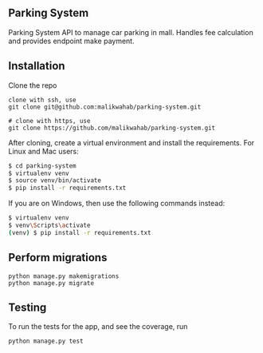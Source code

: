 ## Parking System

Parking System API to manage car parking in mall. Handles fee calculation and provides endpoint make payment.

## Installation
Clone the repo
```
clone with ssh, use
git clone git@github.com:malikwahab/parking-system.git

# clone with https, use
git clone https://github.com/malikwahab/parking-system.git
```
After cloning, create a virtual environment and install the requirements. For Linux and Mac users:

 ```sh
$ cd parking-system
$ virtualenv venv
$ source venv/bin/activate
$ pip install -r requirements.txt
 ```
 If you are on Windows, then use the following commands instead:

 ```sh
$ virtualenv venv
$ venv\Scripts\activate
(venv) $ pip install -r requirements.txt
```

## Perform migrations
```
python manage.py makemigrations
python manage.py migrate
```

## Testing
To run the tests for the app, and see the coverage, run
```
python manage.py test
```